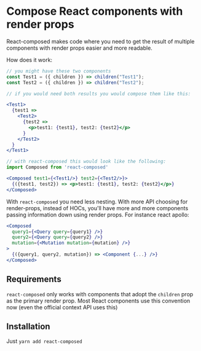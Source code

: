 # Compose React components with render props

React-composed makes code where you need to get the result of multiple components with render props easier and more readable.

How does it work:

```jsx
// you might have these two components
const Test1 = ({ children }) => children("Test1");
const Test2 = ({ children }) => children("Test2");

// if you would need both results you would compose them like this:

<Test1>
  {test1 =>
    <Test2>
      {test2 =>
        <p>test1: {test1}, test2: {test2}</p>
      }
    </Test2>
  }
</Test1>

// with react-composed this would look like the following:
import Composed from 'react-composed'

<Composed test1={<Test1/>} test2={<Test2/>}>
  {({test1, test2}) => <p>test1: {test1}, test2: {test2}</p>}
</Composed>
```

With `react-composed` you need less nesting. With more API choosing for render-props, instead of HOCs, you'll have more and more components passing information down using render props. For instance react apollo:

```jsx
<Composed 
  query1={<Query query={query1} />} 
  query2={<Query query={query2} />}
  mutation={<Mutation mutation={mutation} />}
>
  {({query1, query2, mutation}) => <Component {...} />}
</Composed>
```

## Requirements

`react-composed` only works with components that adopt the `children` prop as the primary render prop. Most React components use this convention now (even the official context API uses this)

## Installation

Just `yarn add react-composed`
